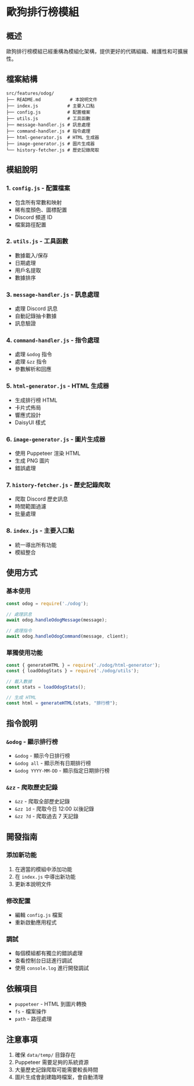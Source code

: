 # 歐狗排行榜模組

## 概述

歐狗排行榜模組已經重構為模組化架構，提供更好的代碼組織、維護性和可擴展性。

## 檔案結構

```
src/features/odog/
├── README.md           # 本說明文件
├── index.js           # 主要入口點
├── config.js          # 配置檔案
├── utils.js           # 工具函數
├── message-handler.js # 訊息處理
├── command-handler.js # 指令處理
├── html-generator.js  # HTML 生成器
├── image-generator.js # 圖片生成器
└── history-fetcher.js # 歷史記錄爬取
```

## 模組說明

### 1. `config.js` - 配置檔案
- 包含所有常數和映射
- 稀有度顏色、圖標配置
- Discord 頻道 ID
- 檔案路徑配置

### 2. `utils.js` - 工具函數
- 數據載入/保存
- 日期處理
- 用戶名提取
- 數據排序

### 3. `message-handler.js` - 訊息處理
- 處理 Discord 訊息
- 自動記錄抽卡數據
- 訊息驗證

### 4. `command-handler.js` - 指令處理
- 處理 `&odog` 指令
- 處理 `&zz` 指令
- 參數解析和回應

### 5. `html-generator.js` - HTML 生成器
- 生成排行榜 HTML
- 卡片式佈局
- 響應式設計
- DaisyUI 樣式

### 6. `image-generator.js` - 圖片生成器
- 使用 Puppeteer 渲染 HTML
- 生成 PNG 圖片
- 錯誤處理

### 7. `history-fetcher.js` - 歷史記錄爬取
- 爬取 Discord 歷史訊息
- 時間範圍過濾
- 批量處理

### 8. `index.js` - 主要入口點
- 統一導出所有功能
- 模組整合

## 使用方式

### 基本使用
```javascript
const odog = require('./odog');

// 處理訊息
await odog.handleOdogMessage(message);

// 處理指令
await odog.handleOdogCommand(message, client);
```

### 單獨使用功能
```javascript
const { generateHTML } = require('./odog/html-generator');
const { loadOdogStats } = require('./odog/utils');

// 載入數據
const stats = loadOdogStats();

// 生成 HTML
const html = generateHTML(stats, "排行榜");
```

## 指令說明

### `&odog` - 顯示排行榜
- `&odog` - 顯示今日排行榜
- `&odog all` - 顯示所有日期排行榜
- `&odog YYYY-MM-DD` - 顯示指定日期排行榜

### `&zz` - 爬取歷史記錄
- `&zz` - 爬取全部歷史記錄
- `&zz 1d` - 爬取今日 12:00 以後記錄
- `&zz 7d` - 爬取過去 7 天記錄

## 開發指南

### 添加新功能
1. 在適當的模組中添加功能
2. 在 `index.js` 中導出新功能
3. 更新本說明文件

### 修改配置
- 編輯 `config.js` 檔案
- 重新啟動應用程式

### 調試
- 每個模組都有獨立的錯誤處理
- 查看控制台日誌進行調試
- 使用 `console.log` 進行開發調試

## 依賴項目

- `puppeteer` - HTML 到圖片轉換
- `fs` - 檔案操作
- `path` - 路徑處理

## 注意事項

1. 確保 `data/temp/` 目錄存在
2. Puppeteer 需要足夠的系統資源
3. 大量歷史記錄爬取可能需要較長時間
4. 圖片生成會創建臨時檔案，會自動清理 